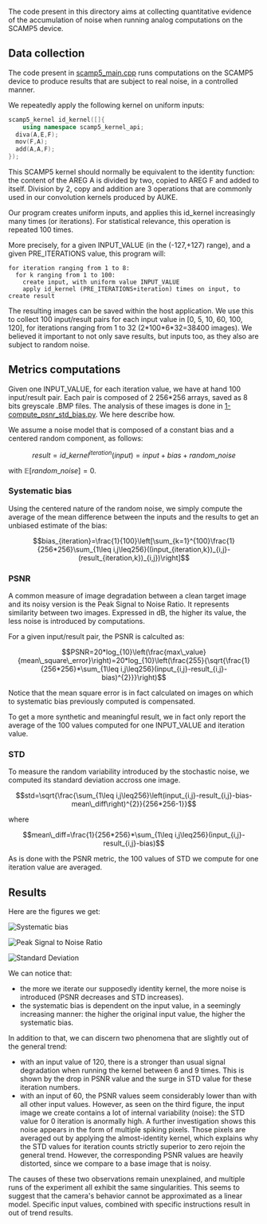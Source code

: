 The code present in this directory aims at collecting quantitative evidence of the accumulation of noise when running analog computations on the SCAMP5 device.

## Data collection
The code present in [scamp5_main.cpp](./scamp5_main.cpp) runs computations on the SCAMP5 device to produce results that are subject to real noise, in a controlled manner.

We repeatedly apply the following kernel on uniform inputs:
```cpp
scamp5_kernel id_kernel([]{
    using namespace scamp5_kernel_api;
  diva(A,E,F);
  mov(F,A);
  add(A,A,F);
});
```
This SCAMP5 kernel should normally be equivalent to the identity function: the content of the AREG A is divided by two, copied to AREG F and added to itself. Division by 2, copy and addition are 3 operations that are commonly used in our convolution kernels produced by AUKE.

Our program creates uniform inputs, and applies this id_kernel increasingly many times (or iterations). For statistical relevance, this operation is repeated 100 times.

More precisely, for a given INPUT_VALUE (in the (-127,+127) range), and a given PRE_ITERATIONS value, this program will:
```
for iteration ranging from 1 to 8:
  for k ranging from 1 to 100:
    create input, with uniform value INPUT_VALUE
    apply id_kernel (PRE_ITERATIONS+iteration) times on input, to create result
```

The resulting images can be saved within the host application. We use this to collect 100 input/result pairs for each input value in [0, 5, 10, 60, 100, 120], for iterations ranging from 1 to 32 (2\*100\*6\*32=38400 images). We believed it important to not only save results, but inputs too, as they also are subject to random noise.

## Metrics computations
Given one INPUT_VALUE, for each iteration value, we have at hand 100 input/result pair. Each pair is composed of 2 256\*256 arrays, saved as 8 bits greyscale .BMP files. The analysis of these images is done in [1-compute_psnr_std_bias.py](./1-compute_psnr_std_bias.py). We here describe how.

We assume a noise model that is composed of a constant bias and a centered random component, as follows:
```math
result = id\_kernel^{iteration}(input) = input + bias + random\_noise
```
with $`\mathbb{E}[random\_noise]=0`$.

### Systematic bias
Using the centered nature of the random noise, we simply compute the average of the mean difference between the inputs and the results to get an unbiased estimate of the bias:
```math
bias_{iteration}=\frac{1}{100}\left[\sum_{k=1}^{100}\frac{1}{256*256}\sum_{1\leq i,j\leq256}((input_{iteration,k})_{i,j}-(result_{iteration,k})_{i,j})\right]
```

### PSNR
A common measure of image degradation between a clean target image and its noisy version is the Peak Signal to Noise Ratio. It represents similarity between two images. Expressed in dB, the higher its value, the less noise is introduced by computations.

For a given input/result pair, the PSNR is calculted as:
```math
PSNR=20*log_{10}\left(\frac{max\_value}{mean\_square\_error}\right)=20*log_{10}\left(\frac{255}{\sqrt{\frac{1}{256*256}*\sum_{1\leq i,j\leq256}(input_{i,j}-result_{i,j}-bias)^{2}}}\right)
```

Notice that the mean square error is in fact calculated on images on which to systematic bias previously computed is compensated.

To get a more synthetic and meaningful result, we in fact only report the average of the 100 values computed for one INPUT_VALUE and iteration value.

### STD
To measure the random variability introduced by the stochastic noise, we computed its standard deviation accross one image.
```math
std=\sqrt{\frac{\sum_{1\leq i,j\leq256}\left(input_{i,j}-result_{i,j}-bias-mean\_diff\right)^{2}}{256*256-1}}
```
where
```math
mean\_diff=\frac{1}{256*256}*\sum_{1\leq i,j\leq256}(input_{i,j}-result_{i,j}-bias)
```
As is done with the PSNR metric, the 100 values of STD we compute for one iteration value are averaged.

## Results
Here are the figures we get:

![Systematic bias](https://gitlab.doc.ic.ac.uk/bag1418/cnns-on-fpsps/raw/assets/assets/figure_bias.png?inline=false)

![Peak Signal to Noise Ratio](https://gitlab.doc.ic.ac.uk/bag1418/cnns-on-fpsps/raw/assets/assets/figure_psnr.png?inline=false)

![Standard Deviation](https://gitlab.doc.ic.ac.uk/bag1418/cnns-on-fpsps/raw/assets/assets/figure_std.png?inline=false)

We can notice that:
* the more we iterate our supposedly identity kernel, the more noise is introduced (PSNR decreases and STD increases).
* the systematic bias is dependent on the input value, in a seemingly increasing manner: the higher the original input value, the higher the systematic bias.


In addition to that, we can discern two phenomena that are slightly out of the general trend:
* with an input value of 120, there is a stronger than usual signal degradation when running the kernel between 6 and 9 times. This is shown by the drop in PSNR value and the surge in STD value for these iteration numbers.
* with an input of 60, the PSNR values seem considerably lower than with all other input values. However, as seen on the third figure, the input image we create contains a lot of internal variability (noise): the STD value for 0 iteration is anormally high. A further investigation shows this noise appears in the form of multiple spiking pixels. Those pixels are averaged out by applying the almost-identity kernel, which explains why the STD values for iteration counts strictly superior to zero rejoin the general trend. However, the corresponding PSNR values are heavily distorted, since we compare to a base image that is noisy.

The causes of these two observations remain unexplained, and multiple runs of the experiment all exhibit the same singularities. This seems to suggest that the camera's behavior cannot be approximated as a linear model. Specific input values, combined with specific instructions result in out of trend results.
 



